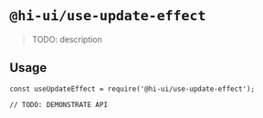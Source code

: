 # `@hi-ui/use-update-effect`

> TODO: description

## Usage

```
const useUpdateEffect = require('@hi-ui/use-update-effect');

// TODO: DEMONSTRATE API
```
